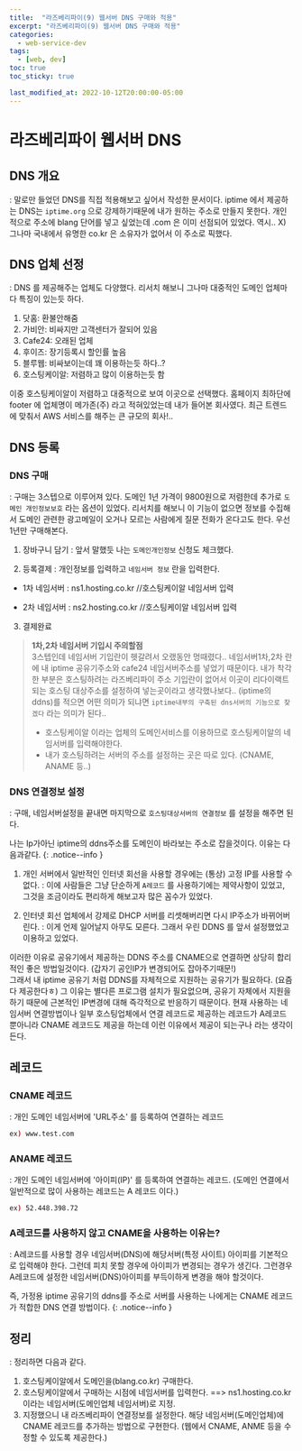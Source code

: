 ```yaml
---
title:  "라즈베리파이(9) 웹서버 DNS 구매와 적용"
excerpt: "라즈베리파이(9) 웹서버 DNS 구매와 적용"
categories:
  - web-service-dev
tags:
  - [web, dev]
toc: true
toc_sticky: true

last_modified_at: 2022-10-12T20:00:00-05:00
---
```


# 라즈베리파이 웹서버 DNS
## DNS 개요
  : 말로만 들었던 DNS를 직접 적용해보고 싶어서 작성한 문서이다. iptime 에서 제공하는 DNS는 `iptime.org` 으로 강제하기때문에 내가 원하는 주소로 만들지 못한다. 개인적으로 주소에 blang 단어를 넣고 싶었는데 .com 은 이미 선점되어 있었다. 역시.. X) 그나마 국내에서 유명한 co.kr 은 소유자가 없어서 이 주소로 픽했다.

## DNS 업체 선정
  : DNS 를 제공해주는 업체도 다양했다. 리서치 해보니 그나마 대중적인 도메인 업체마다 특징이 있는듯 하다.

  1. 닷홈: 환불안해줌
  2. 가비안: 비싸지만 고객센터가 잘되어 있음
  3. Cafe24: 오래된 업체
  4. 후이즈: 장기등록시 할인률 높음
  5. 블루웹: 비싸보이는데 꽤 이용하는듯 하다..?
  6. 호스팅케이알: 저렴하고 많이 이용하는듯 함

이중 호스팅케이알이 저렴하고 대중적으로 보여 이곳으로 선택했다.
홈페이지 최하단에 footer 에 업체명이 메가존(주) 라고 적혀있었는데 내가 들어본 회사였다.
최근 트렌드에 맞춰서 AWS 서비스를 해주는 큰 규모의 회사!..

## DNS 등록
### DNS 구매
  : 구매는 3스텝으로 이루어져 있다. 도메인 1년 가격이 9800원으로 저렴한데 추가로 `도메인 개인정보보호` 라는 옵션이 있었다. 리서치를 해보니 이 기능이 없으면 정보를 수집해서 도메인 관련한 광고메일이 오거나 모르는 사람에게 질문 전화가 온다고도 한다. 우선 1년만 구매해본다.

  1. 장바구니 담기
    : 앞서 말했듯 나는 `도메인개인정보` 신청도 체크했다.

  2. 등록결제
    : 개인정보를 입력하고 `네임서버 정보` 란을 입력한다.

  - 1차 네임서버
    : ns1.hosting.co.kr  //호스팅케이알 네임서버 입력

  - 2차 네임서버
    : ns2.hosting.co.kr  //호스팅케이알 네임서버 입력

  3. 결제완료

  
  > **1차,2차 네임서버 기입시 주의할점**  
  > 3스텝인데 네임서버 기입란이 헷갈려서 오랬동안 멍때렸다..  네임서버1차,2차 란에 내 iptime 공유기주소와 cafe24 네임서버주소를 넣었기 때문이다. 내가 착각한 부분은 호스팅하려는 라즈베리파이 주소 기입란이 없어서 이곳이 리다이랙트되는 호스팅 대상주소를 설정하여 넣는곳이라고 생각했나보다.. (iptime의 ddns)를 적으면 어떤 의미가 되냐면 `iptime내부의 구축된 dns서버의 기능으로 찾겠다` 라는 의미가 된다..  
  > * 호스팅케이알 이라는 업체의 도메인서비스를 이용하므로 호스팅케이알의 네임서버를 입력해야한다.  
  > * 내가 호스팅하려는 서버의 주소를 설정하는 곳은 따로 있다. (CNAME, ANAME 등..)  

### DNS 연결정보 설정
  : 구매, 네임서버설정을 끝내면 마지막으로 `호스팅대상서버의 연결정보` 를 설정을 해주면 된다.

  나는 Ip가아닌 iptime의 ddns주소를 도메인이 바라보는 주소로 잡을것이다. 이유는 다음과같다.
  {: .notice--info }

  1. 개인 서버에서 일반적인 인터넷 회선을 사용할 경우에는 (통상) 고정 IP를 사용할 수 없다. 
    : 이에 사람들은 그냥 단순하게 `A레코드` 를 사용하기에는 제약사항이 있었고, 그것을 조금이라도 편리하게 해보고자 많은 꼼수가 있었다.

  2. 인터넷 회선 업체에서 강제로 DHCP 서버를 리셋해버리면 다시 IP주소가 바뀌어버린다.
    : 이게 언제 일어날지 아무도 모른다. 그래서 우린 DDNS 를 앞서 설정했었고 이용하고 있었다.

이러한 이유로 공유기에서 제공하는 DDNS 주소를 CNAME으로 연결하면 상당히 합리적인 좋은 방법일것이다. (갑자기 공인IP가 변경되어도 잡아주기때문!)  
그래서 내 iptime 공유기 처럼 DDNS를 자체적으로 지원하는 공유기가 필요하다. (요즘 다 제공한다ㅎ) 그 이유는 별다른 프로그램 설치가 필요없으며, 공유기 자체에서 지원을 하기 때문에 근본적인 IP변경에 대해 즉각적으로 반응하기 때문이다.
현재 사용하는 네임서버 연결방법이나 일부 호스팅업체에서 연결 레코드로 제공하는 레코드가 A레코드 뿐아니라 CNAME 레코드도 제공을 하는데 이런 이유에서 제공이 되는구나 라는 생각이 든다.


## 레코드
### CNAME 레코드
  : 개인 도메인 네임서버에 'URL주소' 를 등록하여 연결하는 레코드

```bash
ex) www.test.com

```

### ANAME 레코드
  : 개인 도메인 네임서버에 '아이피(IP)' 를 등록하여 연결하는 레코드. (도메인 연결에서 일반적으로 많이 사용하는 레코드는 A 레코드 이다.)

```bash
ex) 52.448.398.72

```

### A레코드를 사용하지 않고 CNAME을 사용하는 이유는?
  : A레코드를 사용할 경우 네임서버(DNS)에 해당서버(특정 사이트) 아이피를 기본적으로 입력해야 한다. 그런데 피치 못할 경우에 아이피가 변경되는 경우가 생긴다. 그런경우 A레코드에 설정한 네임서버(DNS)아이피를 부득이하게 변경을 해야 할것이다. 

즉, 가정용 iptime 공유기의 ddns를 주소로 서버를 사용하는 나에게는 CNAME 레코드가 적합한 DNS 연결 방법이다.
{: .notice--info }


## 정리
  : 정리하면 다음과 같다.

  1. 호스팅케이알에서 도메인을(blang.co.kr) 구매한다.
  2. 호스팅케이알에서 구매하는 시점에 네임서버를 입력한다. ==> ns1.hosting.co.kr 이라는 네임서버(도메인업체 네임서버)로 지정.
  3. 지정했으니 내 라즈베리파이 연결정보를 설정한다. 해당 네임서버(도메인업체)에 CNAME 레코드를 추가하는 방법으로 구현한다. (웹에서 CNAME, ANME 등을 수정할 수 있도록 제공한다.)



